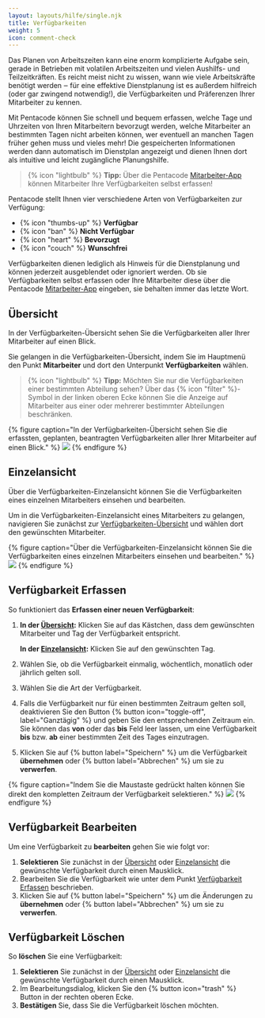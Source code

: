```yaml
---
layout: layouts/hilfe/single.njk
title: Verfügbarkeiten
weight: 5
icon: comment-check
---
```


Das Planen von Arbeitszeiten kann eine enorm komplizierte Aufgabe sein, gerade in Betrieben mit volatilen Arbeitszeiten
und vielen Aushilfs- und Teilzeitkräften. Es reicht meist nicht zu wissen, wann wie viele Arbeitskräfte benötigt werden ‒
für eine effektive Dienstplanung ist es außerdem hilfreich (oder gar zwingend notwendig!), die Verfügbarkeiten und
Präferenzen Ihrer Mitarbeiter zu kennen.

Mit Pentacode können Sie schnell und bequem erfassen, welche Tage und Uhrzeiten von Ihren Mitarbeitern bevorzugt werden,
welche Mitarbeiter an bestimmten Tagen nicht arbeiten können, wer eventuell an manchen Tagen früher gehen muss und vieles
mehr! Die gespeicherten Informationen werden dann automatisch im Dienstplan angezeigt und dienen Ihnen dort als intuitive
und leicht zugängliche Planungshilfe.

> {% icon "lightbulb" %} **Tipp:** Über die Pentacode [Mitarbeiter-App](/hilfe/handbuch/mitarbeiter-app)
> können Mitarbeiter Ihre Verfügbarkeiten selbst erfassen!

Pentacode stellt Ihnen vier verschiedene Arten von Verfügbarkeiten zur Verfügung:

- {% icon "thumbs-up" %} **Verfügbar**
- {% icon "ban" %} **Nicht Verfügbar**
- {% icon "heart" %} **Bevorzugt**
- {% icon "couch" %} **Wunschfrei**

Verfügbarkeiten dienen lediglich als Hinweis für die Dienstplanung und können jederzeit ausgeblendet oder ignoriert
werden. Ob sie Verfügbarkeiten selbst erfassen oder Ihre Mitarbeiter diese über die Pentacode
[Mitarbeiter-App](/hilfe/handbuch/mitarbeiter-app) eingeben, sie behalten immer das letzte Wort.

## Übersicht

In der Verfügbarkeiten-Übersicht sehen Sie die Verfügbarkeiten aller Ihrer Mitarbeiter auf einen Blick.

Sie gelangen in die Verfügbarkeiten-Übersicht, indem Sie im Hauptmenü den Punkt **Mitarbeiter** und dort den Unterpunkt
**Verfügbarkeiten** wählen.

> {% icon "lightbulb" %} **Tipp:** Möchten Sie nur die Verfügbarkeiten einer bestimmten Abteilung sehen? Über das
> {% icon "filter" %}-Symbol in der linken oberen Ecke können Sie die Anzeige auf Mitarbeiter aus einer oder mehrerer
> bestimmter Abteilungen beschränken.

{% figure caption="In der Verfügbarkeiten-Übersicht sehen Sie die erfassten, geplanten, beantragten Verfügbarkeiten aller Ihrer Mitarbeiter auf einen Blick." %}
<img src="uebersicht.png" />
{% endfigure %}

## Einzelansicht

Über die Verfügbarkeiten-Einzelansicht können Sie die Verfügbarkeiten eines einzelnen Mitarbeiters einsehen und bearbeiten.

Um in die Verfügbarkeiten-Einzelansicht eines Mitarbeiters zu gelangen, navigieren Sie zunächst zur [Verfügbarkeiten-Übersicht](#übersicht) und wählen dort den gewünschten Mitarbeiter.

{% figure caption="Über die Verfügbarkeiten-Einzelansicht können Sie die Verfügbarkeiten eines einzelnen Mitarbeiters einsehen und bearbeiten." %}
<img src="einzeln.png" />
{% endfigure %}

## Verfügbarkeit Erfassen

So funktioniert das **Erfassen einer neuen Verfügbarkeit**:

1. **In der [Übersicht](#übersicht):** Klicken Sie auf das Kästchen, dass dem gewünschten
   Mitarbeiter und Tag der Verfügbarkeit entspricht.

   **In der [Einzelansicht](#einzelansicht):** Klicken Sie auf den gewünschten Tag.

2. Wählen Sie, ob die Verfügbarkeit einmalig, wöchentlich, monatlich oder jährlich gelten soll.
3. Wählen Sie die Art der Verfügbarkeit.
4. Falls die Verfügbarkeit nur für einen bestimmten Zeitraum gelten soll, deaktivieren Sie den Button {% button icon="toggle-off", label="Ganztägig" %} und geben Sie den entsprechenden Zeitraum ein. Sie können das **von** oder das **bis**
   Feld leer lassen, um eine Verfügbarkeit **bis** bzw. **ab** einer bestimmten Zeit des Tages einzutragen.
5. Klicken Sie auf {% button label="Speichern" %} um die Verfügbarkeit **übernehmen** oder
   {% button label="Abbrechen" %} um sie zu **verwerfen**.

{% figure caption="Indem Sie die Maustaste gedrückt halten können Sie direkt den kompletten Zeitraum der Verfügbarkeit selektieren." %}
<img src="neue-verfuegbarkeit.gif" />
{% endfigure %}

## Verfügbarkeit Bearbeiten

Um eine Verfügbarkeit zu **bearbeiten** gehen Sie wie folgt vor:

1. **Selektieren** Sie zunächst in der [Übersicht](#übersicht) oder [Einzelansicht](#einzelansicht) die gewünschte
   Verfügbarkeit durch einen Mausklick.
2. Bearbeiten Sie die Verfügbarkeit wie unter dem Punkt [Verfügbarkeit Erfassen](verfügbarkeit-erfassen) beschrieben.
3. Klicken Sie auf {% button label="Speichern" %} um die Änderungen zu **übernehmen** oder
   {% button label="Abbrechen" %} um sie zu **verwerfen**.

## Verfügbarkeit Löschen

So **löschen** Sie eine Verfügbarkeit:

1. **Selektieren** Sie zunächst in der [Übersicht](#übersicht) oder [Einzelansicht](#einzelansicht) die gewünschte
   Verfügbarkeit durch einen Mausklick.
2. Im Bearbeitungsdialog, klicken Sie den {% button icon="trash" %} Button in der rechten oberen Ecke.
3. **Bestätigen** Sie, dass Sie die Verfügbarkeit löschen möchten.
